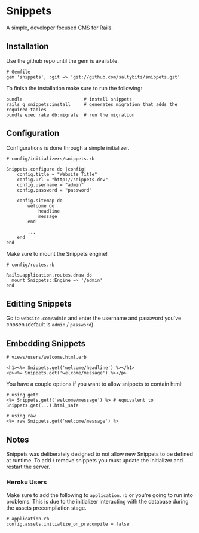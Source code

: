 # Snippets

A simple, developer focused CMS for Rails. 

## Installation

Use the github repo until the gem is available.

```
# Gemfile
gem 'snippets', :git => 'git://github.com/saltybits/snippets.git'
```

To finish the installation make sure to run the following:

```
bundle					     # install snippets
rails g snippets:install     # generates migration that adds the required tables
bundle exec rake db:migrate  # run the migration
```

## Configuration

Configurations is done through a simple initializer.

```
# config/initializers/snippets.rb

Snippets.configure do |config|
	config.title = "Website Title"
	config.url = "http://snippets.dev"
	config.username = "admin"
	config.password = "password"

	config.sitemap do
		welcome do
			headline
			message
		end

		...
	end
end
```

Make sure to mount the Snippets engine!

```
# config/routes.rb

Rails.application.routes.draw do
  mount Snippets::Engine => '/admin'
end
```

## Editting Snippets

Go to `website.com/admin` and enter the username and password you've chosen (default is `admin` / `password`).

## Embedding Snippets

```
# views/users/welcome.html.erb

<h1><%= Snippets.get('welcome/headline') %></h1>
<p><%= Snippets.get('welcome/message') %></p>
```

You have a couple options if you want to allow snippets to contain html:

```
# using get!
<%= Snippets.get!('welcome/message') %> # equivalent to Snippets.get(...).html_safe

# using raw
<%= raw Snippets.get('welcome/message') %>
```

## Notes

Snippets was deliberately designed to not allow new Snippets to be defined at runtime.  To add / remove snippets
you must update the initializer and restart the server.

### Heroku Users

Make sure to add the following to `application.rb` or you're going to run into problems.  This is due to the
initializer interacting with the database during the assets precompilation stage.

```
# application.rb
config.assets.initialize_on_precompile = false
```